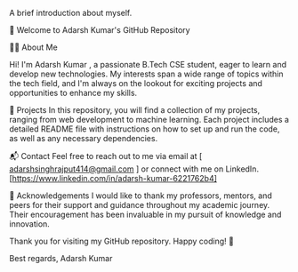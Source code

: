A brief introduction about myself.

🚀 Welcome to Adarsh Kumar's GitHub Repository

🧑‍💻 About Me

Hi! I'm Adarsh Kumar , a passionate B.Tech CSE student, eager to learn and develop new technologies. My interests span a wide range of topics within the tech field, and I'm always on the lookout for exciting projects and opportunities to enhance my skills.

📂 Projects
In this repository, you will find a collection of my projects, ranging from web development to machine learning. Each project includes a detailed README file with instructions on how to set up and run the code, as well as any necessary dependencies.

📬 Contact
Feel free to reach out to me via email at [ adarshsinghrajput414@gmail.com ] or connect with me on LinkedIn.[https://www.linkedin.com/in/adarsh-kumar-6221762b4]

🙏 Acknowledgements
I would like to thank my professors, mentors, and peers for their support and guidance throughout my academic journey. Their encouragement has been invaluable in my pursuit of knowledge and innovation.

Thank you for visiting my GitHub repository. Happy coding! 🚀

Best regards,
Adarsh Kumar
